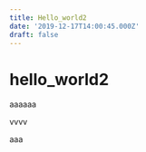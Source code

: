 ```yaml
---
title: Hello_world2
date: '2019-12-17T14:00:45.000Z'
draft: false
---
```


# hello\_world2

aaaaaa

vvvv

aaa

